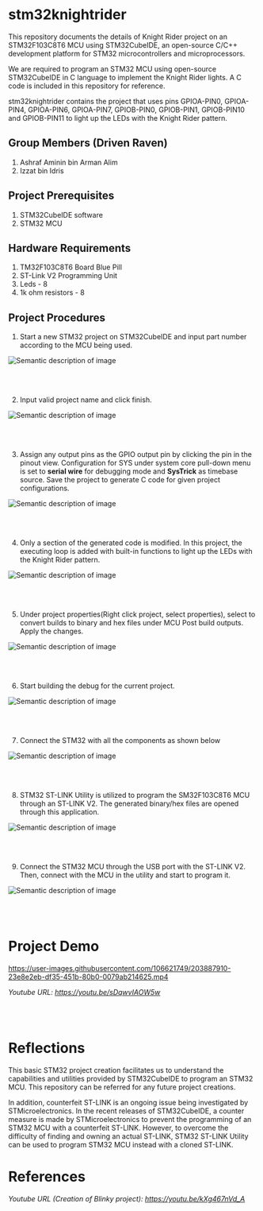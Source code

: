 # stm32knightrider
This repository documents the details of Knight Rider project on an STM32F103C8T6 MCU using STM32CubeIDE, an open-source C/C++ development platform for STM32 microcontrollers and microprocessors.

We are required to program an STM32 MCU using open-source STM32CubeIDE in C language to implement the Knight Rider lights. A C code is included in this repository for reference.

stm32knightrider contains the project that uses pins GPIOA-PIN0, GPIOA-PIN4, GPIOA-PIN6, GPIOA-PIN7, GPIOB-PIN0, GPIOB-PIN1, GPIOB-PIN10 and GPIOB-PIN11 to light up the LEDs with the Knight Rider pattern.



## Group Members (Driven Raven)
1. Ashraf Aminin bin Arman Alim
2. Izzat bin Idris



## Project Prerequisites
1. STM32CubeIDE software
2. STM32 MCU



## Hardware Requirements
1. TM32F103C8T6 Board Blue Pill
2. ST-Link V2 Programming Unit
3. Leds - 8
4. 1k ohm resistors - 8



## Project Procedures
1. Start a new STM32 project on STM32CubeIDE and input part number according to the MCU being used.

![Semantic description of image](/image/pic1.jpg)


<br/>
<br/>


2. Input valid project name and click finish.

![Semantic description of image](/image/pic2.png)


<br/>
<br/>


3. Assign any output pins as the GPIO output pin by clicking the pin in the pinout view. Configuration for SYS under system core pull-down menu is set to **serial wire** for debugging mode and **SysTrick** as timebase source. Save the project to generate C code for given project configurations.

![Semantic description of image](/image/pic3.png)


<br/>
<br/>


4. Only a section of the generated code is modified. In this project, the executing loop is added with built-in functions to light up the LEDs with the Knight Rider pattern.

![Semantic description of image](/image/pic4.png)


<br/>
<br/>


5. Under project properties(Right click project, select properties), select to convert builds to binary and hex files under MCU Post build outputs. Apply the changes.

![Semantic description of image](/image/pic6.png)


<br/>
<br/>


6. Start building the debug for the current project.

![Semantic description of image](/image/pic5.png)


<br/>
<br/>


7. Connect the STM32 with all the components as shown below

![Semantic description of image](/image/schematic.png)


<br/>
<br/>


8. STM32 ST-LINK Utility is utilized to program the SM32F103C8T6 MCU through an ST-LINK V2. The generated binary/hex files are opened through this application.

![Semantic description of image](/image/pic7.png)


<br/>
<br/>


9. Connect the STM32 MCU through the USB port with the ST-LINK V2. Then, connect with the MCU in the utility and start to program it.

![Semantic description of image](/image/pic8.png)


<br/>
<br/>


# Project Demo

https://user-images.githubusercontent.com/106621749/203887910-23e8e2eb-df35-451b-80b0-0079ab214625.mp4

*Youtube URL: https://youtu.be/sDqwvIAOW5w*


<br/>
<br/>


# Reflections

This basic STM32 project creation facilitates us to understand the capabilities and utilities provided by STM32CubeIDE to program an STM32 MCU. This repository can be referred for any future project creations.

In addition, counterfeit ST-LINK is an ongoing issue being investigated by STMicroelectronics. In the recent releases of STM32CubeIDE, a counter measure is made by STMicroelectronics to prevent the programming of an STM32 MCU with a counterfeit ST-LINK. However, to overcome the difficulty of finding and owning an actual ST-LINK, STM32 ST-LINK Utility can be used to program STM32 MCU instead with a cloned ST-LINK.




# References

*Youtube URL (Creation of Blinky project): https://youtu.be/kXg467nVd_A*
